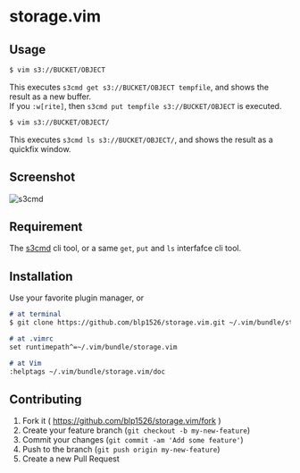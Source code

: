 # storage.vim

## Usage

```markdown
$ vim s3://BUCKET/OBJECT
```

This executes `s3cmd get s3://BUCKET/OBJECT tempfile`, and shows the result as a new buffer.<br>
If you `:w[rite]`, then `s3cmd put tempfile s3://BUCKET/OBJECT` is executed.

```markdown
$ vim s3://BUCKET/OBJECT/
```

This executes `s3cmd ls s3://BUCKET/OBJECT/`, and shows the result as a quickfix window.

## Screenshot

![s3cmd](https://cloud.githubusercontent.com/assets/1040576/20217208/1544c4b2-a862-11e6-90c6-91d4c3629c0e.png)

## Requirement

The [s3cmd](https://github.com/s3tools/s3cmd) cli tool, or a same `get`, `put` and `ls` interfafce cli tool.

## Installation

Use your favorite plugin manager, or

```markdown
# at terminal
$ git clone https://github.com/blp1526/storage.vim.git ~/.vim/bundle/storage.vim
```

```markdown
# at .vimrc
set runtimepath^=~/.vim/bundle/storage.vim
```

```markdown
# at Vim
:helptags ~/.vim/bundle/storage.vim/doc
```

## Contributing

1. Fork it ( https://github.com/blp1526/storage.vim/fork )
1. Create your feature branch (`git checkout -b my-new-feature`)
1. Commit your changes (`git commit -am 'Add some feature'`)
1. Push to the branch (`git push origin my-new-feature`)
1. Create a new Pull Request
